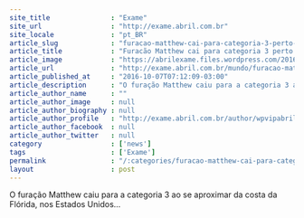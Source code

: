 ```yaml
---
site_title               : "Exame"
site_url                 : "http://exame.abril.com.br"
site_locale              : "pt_BR"
article_slug             : "furacao-matthew-cai-para-categoria-3-perto-da-florida"
article_title            : "Furacão Matthew cai para categoria 3 perto da Flórida"
article_image            : "https://abrilexame.files.wordpress.com/2016/10/size_960_16_9_2016-10-07t081100z_1489379695_d1aeufojiaaa_rtrmadp_3_storm-matthew-usa1.jpg?quality=70&strip=all&w=960"
article_url              : "http://exame.abril.com.br/mundo/furacao-matthew-cai-para-categoria-3-perto-da-florida/"
article_published_at     : "2016-10-07T07:12:09-03:00"
article_description      : "O furação Matthew caiu para a categoria 3 ao se aproximar da costa da Flórida, nos Estados Unidos..."
article_author_name      : ""
article_author_image     : null
article_author_biography : null
article_author_profile   : "http://exame.abril.com.br/author/wpvipabril/"
article_author_facebook  : null
article_author_twitter   : null
category                 : ['news']
tags                     : ['Exame']
permalink                : "/:categories/furacao-matthew-cai-para-categoria-3-perto-da-florida/"
layout                   : post
---
```


O furação Matthew caiu para a categoria 3 ao se aproximar da costa da Flórida, nos Estados Unidos...
